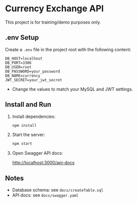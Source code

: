 # Currency Exchange API

This project is for training/demo purposes only.

## .env Setup

Create a `.env` file in the project root with the following content:

```env
DB_HOST=localhost
DB_PORT=3306
DB_USER=root
DB_PASSWORD=your_password
DB_NAME=currency
JWT_SECRET=your_jwt_secret
```

- Change the values to match your MySQL and JWT settings.

## Install and Run

1. Install dependencies:

   ```bash
   npm install
   ```

2. Start the server:

   ```bash
   npm start
   ```

3. Open Swagger API docs:

   [http://localhost:3000/api-docs](http://localhost:3000/api-docs)

## Notes

- Database schema: see `docs/createTable.sql`
- API docs: see `docs/swagger.yaml`
